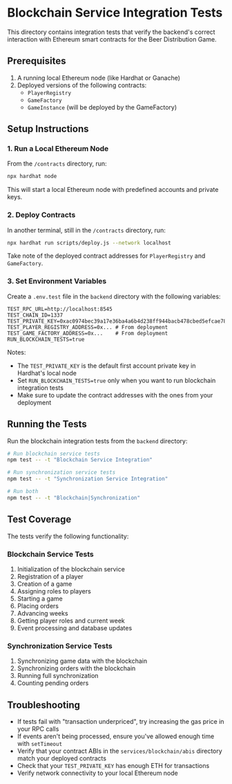 # Blockchain Service Integration Tests

This directory contains integration tests that verify the backend's correct interaction with Ethereum smart contracts for the Beer Distribution Game. 

## Prerequisites

1. A running local Ethereum node (like Hardhat or Ganache)
2. Deployed versions of the following contracts:
   - `PlayerRegistry`
   - `GameFactory`
   - `GameInstance` (will be deployed by the GameFactory)

## Setup Instructions

### 1. Run a Local Ethereum Node 

From the `/contracts` directory, run:

```bash
npx hardhat node
```

This will start a local Ethereum node with predefined accounts and private keys.

### 2. Deploy Contracts

In another terminal, still in the `/contracts` directory, run:

```bash
npx hardhat run scripts/deploy.js --network localhost
```

Take note of the deployed contract addresses for `PlayerRegistry` and `GameFactory`.

### 3. Set Environment Variables

Create a `.env.test` file in the `backend` directory with the following variables:

```
TEST_RPC_URL=http://localhost:8545
TEST_CHAIN_ID=1337
TEST_PRIVATE_KEY=0xac0974bec39a17e36ba4a6b4d238ff944bacb478cbed5efcae784d7bf4f2ff80
TEST_PLAYER_REGISTRY_ADDRESS=0x... # From deployment
TEST_GAME_FACTORY_ADDRESS=0x...    # From deployment
RUN_BLOCKCHAIN_TESTS=true
```

Notes:
- The `TEST_PRIVATE_KEY` is the default first account private key in Hardhat's local node
- Set `RUN_BLOCKCHAIN_TESTS=true` only when you want to run blockchain integration tests
- Make sure to update the contract addresses with the ones from your deployment

## Running the Tests

Run the blockchain integration tests from the `backend` directory:

```bash
# Run blockchain service tests
npm test -- -t "Blockchain Service Integration" 

# Run synchronization service tests
npm test -- -t "Synchronization Service Integration"

# Run both
npm test -- -t "Blockchain|Synchronization"
```

## Test Coverage

The tests verify the following functionality:

### Blockchain Service Tests
1. Initialization of the blockchain service
2. Registration of a player
3. Creation of a game
4. Assigning roles to players
5. Starting a game
6. Placing orders
7. Advancing weeks
8. Getting player roles and current week
9. Event processing and database updates

### Synchronization Service Tests
1. Synchronizing game data with the blockchain
2. Synchronizing orders with the blockchain
3. Running full synchronization 
4. Counting pending orders

## Troubleshooting

- If tests fail with "transaction underpriced", try increasing the gas price in your RPC calls
- If events aren't being processed, ensure you've allowed enough time with `setTimeout`
- Verify that your contract ABIs in the `services/blockchain/abis` directory match your deployed contracts
- Check that your `TEST_PRIVATE_KEY` has enough ETH for transactions
- Verify network connectivity to your local Ethereum node 